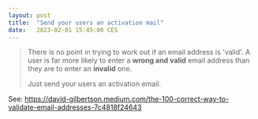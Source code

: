 ```yaml
---
layout: post
title:  "Send your users an activation mail"
date:   2023-02-01 15:45:00 CES
---
```


> There is no point in trying to work out if an email address is 'valid'. A user is far more likely to enter a **wrong and valid** email address than they are to enter an **invalid** one.
>
> Just send your users an activation email.

See: <https://david-gilbertson.medium.com/the-100-correct-way-to-validate-email-addresses-7c4818f24643>
